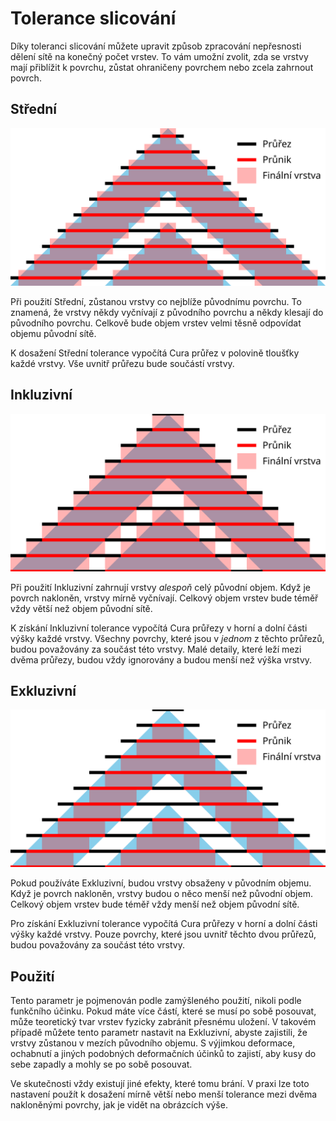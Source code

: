 Tolerance slicování
====
Díky toleranci slicování můžete upravit způsob zpracování nepřesnosti dělení sítě na konečný počet vrstev. To vám umožní zvolit, zda se vrstvy mají přiblížit k povrchu, zůstat ohraničeny povrchem nebo zcela zahrnout povrch.

Střední
----
![Střední](../images/slicing_tolerance_middle_cs.svg)

Při použití Střední, zůstanou vrstvy co nejblíže původnímu povrchu. To znamená, že vrstvy někdy vyčnívají z původního povrchu a někdy klesají do původního povrchu. Celkově bude objem vrstev velmi těsně odpovídat objemu původní sítě.

K dosažení Střední tolerance vypočítá Cura průřez v polovině tloušťky každé vrstvy. Vše uvnitř průřezu bude součástí vrstvy.

Inkluzivní
----
![Inkluzivní](../images/slicing_tolerance_inclusive_cs.svg)

Při použití Inkluzivní zahrnují vrstvy *alespoň* celý původní objem. Když je povrch nakloněn, vrstvy mírně vyčnívají. Celkový objem vrstev bude téměř vždy větší než objem původní sítě.

K získání Inkluzivní tolerance vypočítá Cura průřezy v horní a dolní části výšky každé vrstvy. Všechny povrchy, které jsou v *jednom* z těchto průřezů, budou považovány za součást této vrstvy. Malé detaily, které leží mezi dvěma průřezy, budou vždy ignorovány a budou menší než výška vrstvy.

Exkluzivní
----
![Exkluzivní](../images/slicing_tolerance_exclusive_cs.svg)

Pokud používáte Exkluzivní, budou vrstvy obsaženy v původním objemu. Když je povrch nakloněn, vrstvy budou o něco menší než původní objem. Celkový objem vrstev bude téměř vždy menší než objem původní sítě.

Pro získání Exkluzivní tolerance vypočítá Cura průřezy v horní a dolní části výšky každé vrstvy. Pouze povrchy, které jsou uvnitř těchto dvou průřezů, budou považovány za součást této vrstvy.

Použití
----
Tento parametr je pojmenován podle zamýšleného použití, nikoli podle funkčního účinku. Pokud máte více částí, které se musí po sobě posouvat, může teoretický tvar vrstev fyzicky zabránit přesnému uložení. V takovém případě můžete tento parametr nastavit na Exkluzivní, abyste zajistili, že vrstvy zůstanou v mezích původního objemu. S výjimkou deformace, ochabnutí a jiných podobných deformačních účinků to zajistí, aby kusy do sebe zapadly a mohly se po sobě posouvat.

Ve skutečnosti vždy existují jiné efekty, které tomu brání. V praxi lze toto nastavení použít k dosažení mírně větší nebo menší tolerance mezi dvěma nakloněnými povrchy, jak je vidět na obrázcích výše.